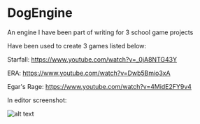 # DogEngine
An engine I have been part of writing for 3 school game projects

Have been used to create 3 games listed below:

Starfall: https://www.youtube.com/watch?v=_0jA8NTG43Y

ERA: https://www.youtube.com/watch?v=Dwb5Bmio3xA

Egar's Rage: https://www.youtube.com/watch?v=4MidE2FY9v4

In editor screenshot:

![alt text](https://i.imgur.com/Bc98YX7.png)
